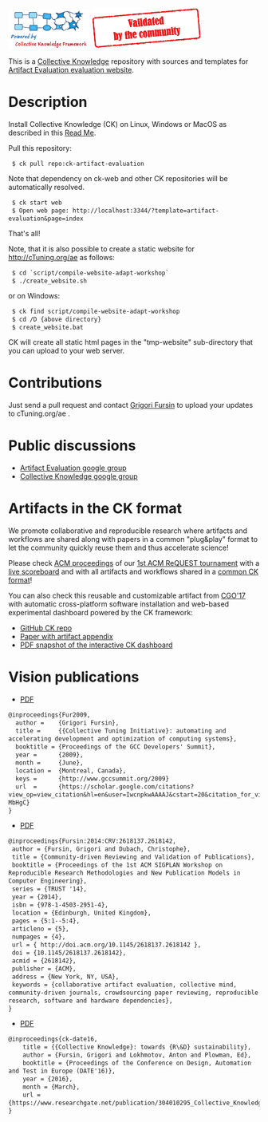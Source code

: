 [![logo](https://github.com/ctuning/ck-guide-images/blob/master/logo-powered-by-ck.png)](http://cKnowledge.org)
[![logo](https://github.com/ctuning/ck-guide-images/blob/master/logo-validated-by-the-community-simple.png)](http://cTuning.org)

This is a [Collective Knowledge](https://github.com/ctuning/ck) repository 
with sources and templates for [Artifact Evaluation evaluation website](http://cTuning.org/ae).

Description
===========

Install Collective Knowledge (CK) on Linux, Windows or MacOS 
as described in this [Read Me](https://github.com/ctuning/ck).


Pull this repository:

```
 $ ck pull repo:ck-artifact-evaluation
```

Note that dependency on ck-web and other CK repositories will be automatically resolved.


```
 $ ck start web
 $ Open web page: http://localhost:3344/?template=artifact-evaluation&page=index
```

That's all!

Note, that it is also possible to create a static website for http://cTuning.org/ae as follows:


```
 $ cd `script/compile-website-adapt-workshop`
 $ ./create_website.sh
```

or on Windows:
```
 $ ck find script/compile-website-adapt-workshop
 $ cd /D {above directory}
 $ create_website.bat
```

CK will create all static html pages in the "tmp-website" sub-directory
that you can upload to your web server.

Contributions
=============

Just send a pull request and contact [Grigori Fursin](mailto:Grigori.Fursin@cTuning.org)
to upload your updates to cTuning.org/ae .

Public discussions
==================
* [Artifact Evaluation google group](https://groups.google.com/forum/#!forum/artifact-evaluation)
* [Collective Knowledge google group](http://groups.google.com/group/collective-knowledge)

Artifacts in the CK format
==========================

We promote collaborative and reproducible research where artifacts and workflows are shared along 
with papers in a common "plug&play" format to let the community quickly reuse them and thus
accelerate science!

Please check [ACM proceedings](https://doi.org/10.1145/3229762) 
of our [1st ACM ReQUEST tournament](https://portalparts.acm.org/3230000/3229762/fm/frontmatter.pdf) 
with a [live scoreboard](http://cknowledge.org/request-results) 
and with all artifacts and workflows shared in a [common CK format](https://github.com/ctuning/ck-request-asplos18-results)!

You can also check this reusable and customizable artifact from [CGO'17](http://cgo.org/cgo2017) 
with automatic cross-platform software installation and web-based experimental dashboard powered 
by the CK framework: 
* [GitHub CK repo](https://github.com/SamAinsworth/reproduce-cgo2017-paper)
* [Paper with artifact appendix](http://cTuning.org/ae/resources/paper-with-distinguished-ck-artifact-and-ae-appendix-cgo2017.pdf)
* [PDF snapshot of the interactive CK dashboard](https://github.com/SamAinsworth/reproduce-cgo2017-paper/files/618737/ck-aarch64-dashboard.pdf)

Vision publications
===================

* [PDF](https://hal.inria.fr/inria-00436029v2/document)

```
@inproceedings{Fur2009,
  author =    {Grigori Fursin},
  title =     {{Collective Tuning Initiative}: automating and accelerating development and optimization of computing systems},
  booktitle = {Proceedings of the GCC Developers' Summit},
  year =      {2009},
  month =     {June},
  location =  {Montreal, Canada},
  keys =      {http://www.gccsummit.org/2009}
  url  =      {https://scholar.google.com/citations?view_op=view_citation&hl=en&user=IwcnpkwAAAAJ&cstart=20&citation_for_view=IwcnpkwAAAAJ:8k81kl-MbHgC}
}
```

* [PDF](https://arxiv.org/pdf/1406.4020)

```
@inproceedings{Fursin:2014:CRV:2618137.2618142,
 author = {Fursin, Grigori and Dubach, Christophe},
 title = {Community-driven Reviewing and Validation of Publications},
 booktitle = {Proceedings of the 1st ACM SIGPLAN Workshop on Reproducible Research Methodologies and New Publication Models in Computer Engineering},
 series = {TRUST '14},
 year = {2014},
 isbn = {978-1-4503-2951-4},
 location = {Edinburgh, United Kingdom},
 pages = {5:1--5:4},
 articleno = {5},
 numpages = {4},
 url = { http://doi.acm.org/10.1145/2618137.2618142 },
 doi = {10.1145/2618137.2618142},
 acmid = {2618142},
 publisher = {ACM},
 address = {New York, NY, USA},
 keywords = {collaborative artifact evaluation, collective mind, community-driven journals, crowdsourcing paper reviewing, reproducible research, software and hardware dependencies},
} 
```

* [PDF](https://drive.google.com/file/d/0B3lp_jPECSVlTkVvQlltd2FyenM/view)

```
@inproceedings{ck-date16,
    title = {{Collective Knowledge}: towards {R\&D} sustainability},
    author = {Fursin, Grigori and Lokhmotov, Anton and Plowman, Ed},
    booktitle = {Proceedings of the Conference on Design, Automation and Test in Europe (DATE'16)},
    year = {2016},
    month = {March},
    url = {https://www.researchgate.net/publication/304010295_Collective_Knowledge_Towards_RD_Sustainability}
}

```
